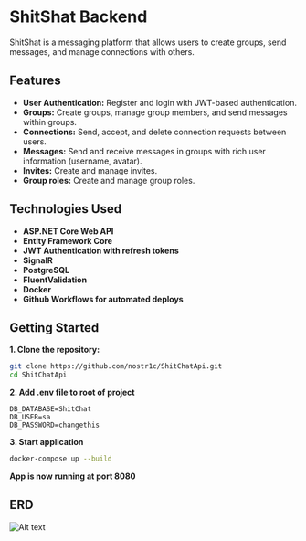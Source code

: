 # ShitShat Backend

ShitShat is a messaging platform that allows users to create groups, send messages, and manage connections with others. 

## Features

- **User Authentication:** Register and login with JWT-based authentication.
- **Groups:** Create groups, manage group members, and send messages within groups.
- **Connections:** Send, accept, and delete connection requests between users.
- **Messages:** Send and receive messages in groups with rich user information (username, avatar).
- **Invites:** Create and manage invites.
- **Group roles:** Create and manage group roles.

## Technologies Used

- **ASP.NET Core Web API**
- **Entity Framework Core**
- **JWT Authentication with refresh tokens**
- **SignalR**
- **PostgreSQL**
- **FluentValidation**
- **Docker**
- **Github Workflows for automated deploys**

## Getting Started

**1. Clone the repository:**

```bash
git clone https://github.com/nostr1c/ShitChatApi.git
cd ShitChatApi
```

**2. Add .env file to root of project**
```
DB_DATABASE=ShitChat
DB_USER=sa
DB_PASSWORD=changethis
```

**3. Start application**
```bash
docker-compose up --build
```

**App is now running at port 8080**

## ERD
![Alt text](https://i.imgur.com/kb5QGbK.jpeg)
